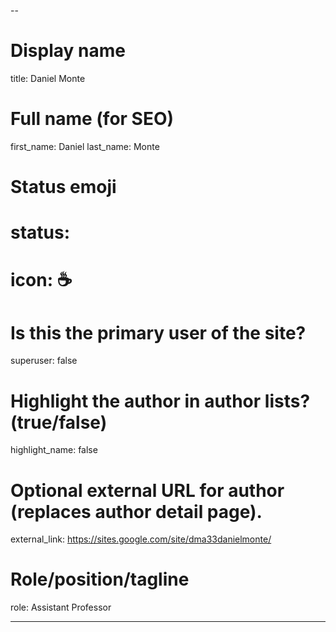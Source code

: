 --
# Display name
title: Daniel Monte

# Full name (for SEO)
first_name: Daniel
last_name: Monte

# Status emoji
# status:
#  icon: ☕️

# Is this the primary user of the site?
superuser: false

# Highlight the author in author lists? (true/false)
highlight_name: false

# Optional external URL for author (replaces author detail page).
external_link: https://sites.google.com/site/dma33danielmonte/ 

# Role/position/tagline
role: Assistant Professor

---

